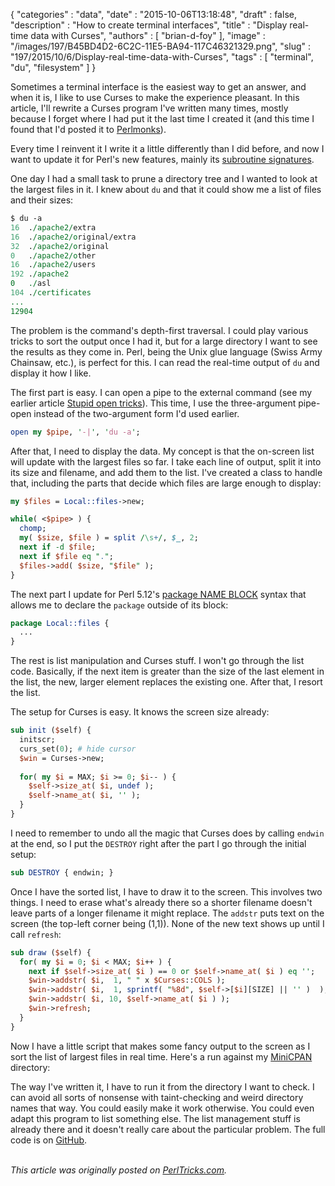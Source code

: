 {
   "categories" : "data",
   "date" : "2015-10-06T13:18:48",
   "draft" : false,
   "description" : "How to create terminal interfaces",
   "title" : "Display real-time data with Curses",
   "authors" : [
      "brian-d-foy"
   ],
   "image" : "/images/197/B45BD4D2-6C2C-11E5-BA94-117C46321329.png",
   "slug" : "197/2015/10/6/Display-real-time-data-with-Curses",
   "tags" : [
      "terminal",
      "du",
      "filesystem"
   ]
}


Sometimes a terminal interface is the easiest way to get an answer, and when it is, I like to use Curses to make the experience pleasant. In this article, I'll rewrite a Curses program I've written many times, mostly because I forget where I had put it the last time I created it (and this time I found that I'd posted it to [Perlmonks](http://www.perlmonks.org/index.pl/jacques?node_id=388218)).

Every time I reinvent it I write it a little differently than I did before, and now I want to update it for Perl's new features, mainly its [subroutine signatures](http://www.effectiveperlprogramming.com/2015/04/use-v5-20-subroutine-signatures/).

One day I had a small task to prune a directory tree and I wanted to look at the largest files in it. I knew about `du` and that it could show me a list of files and their sizes:

```perl
$ du -a
16  ./apache2/extra
16  ./apache2/original/extra
32  ./apache2/original
0   ./apache2/other
16  ./apache2/users
192 ./apache2
0   ./asl
104 ./certificates
...
12904
```

The problem is the command's depth-first traversal. I could play various tricks to sort the output once I had it, but for a large directory I want to see the results as they come in. Perl, being the Unix glue language (Swiss Army Chainsaw, etc.), is perfect for this. I can read the real-time output of `du` and display it how I like.

The first part is easy. I can open a pipe to the external command (see my earlier article [Stupid open tricks](http://perltricks.com/article/182/2015/7/15/Stupid-open---tricks)). This time, I use the three-argument pipe-open instead of the two-argument form I'd used earlier.

```perl
open my $pipe, '-|', 'du -a';
```

After that, I need to display the data. My concept is that the on-screen list will update with the largest files so far. I take each line of output, split it into its size and filename, and add them to the list. I've created a class to handle that, including the parts that decide which files are large enough to display:

```perl
my $files = Local::files->new;

while( <$pipe> ) {
  chomp;
  my( $size, $file ) = split /\s+/, $_, 2;
  next if -d $file;
  next if $file eq ".";
  $files->add( $size, "$file" );
}
```

The next part I update for Perl 5.12's [package NAME BLOCK](http://www.effectiveperlprogramming.com/2013/08/declare-packages-outside-of-their-block/) syntax that allows me to declare the `package` outside of its block:

```perl
package Local::files {
  ...
}
```

The rest is list manipulation and Curses stuff. I won't go through the list code. Basically, if the next item is greater than the size of the last element in the list, the new, larger element replaces the existing one. After that, I resort the list.

The setup for Curses is easy. It knows the screen size already:

```perl
sub init ($self) {   
  initscr;
  curs_set(0); # hide cursor
  $win = Curses->new;
    
  for( my $i = MAX; $i >= 0; $i-- ) {
    $self->size_at( $i, undef );
    $self->name_at( $i, '' );
  }
}
```

I need to remember to undo all the magic that Curses does by calling `endwin` at the end, so I put the `DESTROY` right after the part I go through the initial setup:

```perl
sub DESTROY { endwin; }
```

Once I have the sorted list, I have to draw it to the screen. This involves two things. I need to erase what's already there so a shorter filename doesn't leave parts of a longer filename it might replace. The `addstr` puts text on the screen (the top-left corner being (1,1)). None of the new text shows up until I call `refresh`:

```perl
sub draw ($self) {
  for( my $i = 0; $i < MAX; $i++ ) {
    next if $self->size_at( $i ) == 0 or $self->name_at( $i ) eq '';
    $win->addstr( $i,  1, " " x $Curses::COLS );
    $win->addstr( $i,  1, sprintf( "%8d", $self->[$i][SIZE] || '' )  );
    $win->addstr( $i, 10, $self->name_at( $i ) );
    $win->refresh;
  }
}
```

Now I have a little script that makes some fancy output to the screen as I sort the list of largest files in real time. Here's a run against my [MiniCPAN](https://metacpan.org/pod/CPAN::Mini) directory:

The way I've written it, I have to run it from the directory I want to check. I can avoid all sorts of nonsense with taint-checking and weird directory names that way. You could easily make it work otherwise. You could even adapt this program to list something else. The list management stuff is already there and it doesn't really care about the particular problem. The full code is on [GitHub](https://github.com/PerlTricks/du-curses/blob/master/curses.pl).

\
*This article was originally posted on [PerlTricks.com](http://perltricks.com).*
